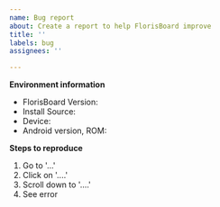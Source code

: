 ```yaml
---
name: Bug report
about: Create a report to help FlorisBoard improve
title: ''
labels: bug
assignees: ''

---
```


<!--
- Describe the bug in a short but concise way.
- If you have a screenshot or screen recording of the bug, link them at
  the end of this issue.
- Please search existing bug reports to avoid creating duplicates.
- Thank you for your help in making FlorisBoard better!
-->

**Environment information**
- FlorisBoard Version: <!-- e.g. 0.1.0 -->
- Install Source: <!-- Google PlayStore/F-Droid/GitHub/? -->
- Device: <!-- e.g. OnePlus 7T -->
- Android version, ROM: <!-- e.g. 10, Stock -->

**Steps to reproduce**
1. Go to '...'
2. Click on '....'
3. Scroll down to '....'
4. See error

<!--
```
If applicable, paste the captured debug log here.
```
-->
